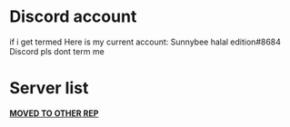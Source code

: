 # Discord account
if i get termed
Here is my current account:  Sunnybee halal edition#8684
Discord pls dont term me
# Server list
[**MOVED TO OTHER REP**](https://github.com/SunnybeeXD/McCheating)
